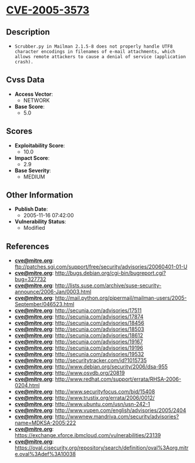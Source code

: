 
# [CVE-2005-3573](https://cve.mitre.org/cgi-bin/cvename.cgi?name=CVE-2005-3573)

## Description

- `Scrubber.py in Mailman 2.1.5-8 does not properly handle UTF8 character encodings in filenames of e-mail attachments, which allows remote attackers to cause a denial of service (application crash).`

## Cvss Data

- **Access Vector**:
  - NETWORK
- **Base Score**:
  - 5.0

## Scores

- **Exploitability Score**:
  - 10.0
- **Impact Score**:
  - 2.9
- **Base Severity**:
  - MEDIUM

## Other Information

- **Publish Date**:
  - 2005-11-16 07:42:00
- **Vulnerability Status**:
  - Modified

## References

- **cve@mitre.org**: ftp://patches.sgi.com/support/free/security/advisories/20060401-01-U
- **cve@mitre.org**: http://bugs.debian.org/cgi-bin/bugreport.cgi?bug=327732
- **cve@mitre.org**: http://lists.suse.com/archive/suse-security-announce/2006-Jan/0003.html
- **cve@mitre.org**: http://mail.python.org/pipermail/mailman-users/2005-September/046523.html
- **cve@mitre.org**: http://secunia.com/advisories/17511
- **cve@mitre.org**: http://secunia.com/advisories/17874
- **cve@mitre.org**: http://secunia.com/advisories/18456
- **cve@mitre.org**: http://secunia.com/advisories/18503
- **cve@mitre.org**: http://secunia.com/advisories/18612
- **cve@mitre.org**: http://secunia.com/advisories/19167
- **cve@mitre.org**: http://secunia.com/advisories/19196
- **cve@mitre.org**: http://secunia.com/advisories/19532
- **cve@mitre.org**: http://securitytracker.com/id?1015735
- **cve@mitre.org**: http://www.debian.org/security/2006/dsa-955
- **cve@mitre.org**: http://www.osvdb.org/20819
- **cve@mitre.org**: http://www.redhat.com/support/errata/RHSA-2006-0204.html
- **cve@mitre.org**: http://www.securityfocus.com/bid/15408
- **cve@mitre.org**: http://www.trustix.org/errata/2006/0012/
- **cve@mitre.org**: http://www.ubuntu.com/usn/usn-242-1
- **cve@mitre.org**: http://www.vupen.com/english/advisories/2005/2404
- **cve@mitre.org**: http://wwwnew.mandriva.com/security/advisories?name=MDKSA-2005:222
- **cve@mitre.org**: https://exchange.xforce.ibmcloud.com/vulnerabilities/23139
- **cve@mitre.org**: https://oval.cisecurity.org/repository/search/definition/oval%3Aorg.mitre.oval%3Adef%3A10038
